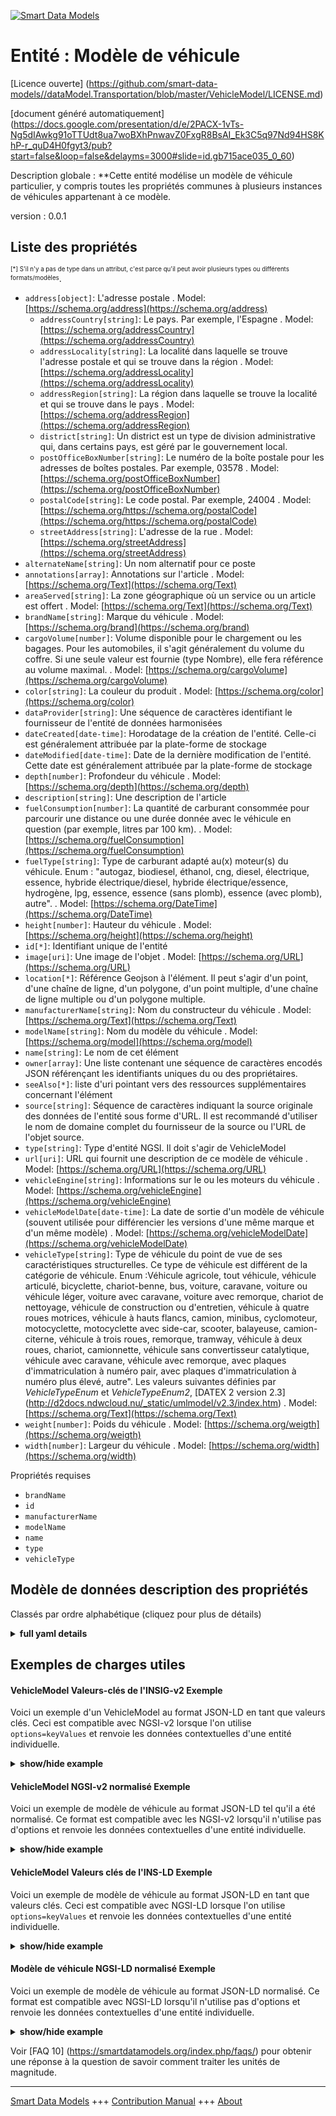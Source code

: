 <!-- 10-Header -->    
[![Smart Data Models](https://smartdatamodels.org/wp-content/uploads/2022/01/SmartDataModels_logo.png "Logo")](https://smartdatamodels.org)    
Entité : Modèle de véhicule    
===========================<!-- /10-Header -->    
<!-- 15-License -->    
[Licence ouverte] (https://github.com/smart-data-models//dataModel.Transportation/blob/master/VehicleModel/LICENSE.md)    
[document généré automatiquement] (https://docs.google.com/presentation/d/e/2PACX-1vTs-Ng5dIAwkg91oTTUdt8ua7woBXhPnwavZ0FxgR8BsAI_Ek3C5q97Nd94HS8KhP-r_quD4H0fgyt3/pub?start=false&loop=false&delayms=3000#slide=id.gb715ace035_0_60)    
<!-- /15-License -->    
<!-- 20-Description -->    
Description globale : **Cette entité modélise un modèle de véhicule particulier, y compris toutes les propriétés communes à plusieurs instances de véhicules appartenant à ce modèle.    
version : 0.0.1    
<!-- /20-Description -->    
<!-- 30-PropertiesList -->    
## Liste des propriétés    
<sup><sub>[*] S'il n'y a pas de type dans un attribut, c'est parce qu'il peut avoir plusieurs types ou différents formats/modèles</sub></sup>.    
- `address[object]`: L'adresse postale  . Model: [https://schema.org/address](https://schema.org/address)	- `addressCountry[string]`: Le pays. Par exemple, l'Espagne  . Model: [https://schema.org/addressCountry](https://schema.org/addressCountry)    
	- `addressLocality[string]`: La localité dans laquelle se trouve l'adresse postale et qui se trouve dans la région  . Model: [https://schema.org/addressLocality](https://schema.org/addressLocality)    
	- `addressRegion[string]`: La région dans laquelle se trouve la localité et qui se trouve dans le pays  . Model: [https://schema.org/addressRegion](https://schema.org/addressRegion)    
	- `district[string]`: Un district est un type de division administrative qui, dans certains pays, est géré par le gouvernement local.      
	- `postOfficeBoxNumber[string]`: Le numéro de la boîte postale pour les adresses de boîtes postales. Par exemple, 03578  . Model: [https://schema.org/postOfficeBoxNumber](https://schema.org/postOfficeBoxNumber)    
	- `postalCode[string]`: Le code postal. Par exemple, 24004  . Model: [https://schema.org/https://schema.org/postalCode](https://schema.org/https://schema.org/postalCode)    
	- `streetAddress[string]`: L'adresse de la rue  . Model: [https://schema.org/streetAddress](https://schema.org/streetAddress)    
- `alternateName[string]`: Un nom alternatif pour ce poste  - `annotations[array]`: Annotations sur l'article  . Model: [https://schema.org/Text](https://schema.org/Text)- `areaServed[string]`: La zone géographique où un service ou un article est offert  . Model: [https://schema.org/Text](https://schema.org/Text)- `brandName[string]`: Marque du véhicule  . Model: [https://schema.org/brand](https://schema.org/brand)- `cargoVolume[number]`: Volume disponible pour le chargement ou les bagages. Pour les automobiles, il s'agit généralement du volume du coffre. Si une seule valeur est fournie (type Nombre), elle fera référence au volume maximal.  . Model: [https://schema.org/cargoVolume](https://schema.org/cargoVolume)- `color[string]`: La couleur du produit  . Model: [https://schema.org/color](https://schema.org/color)- `dataProvider[string]`: Une séquence de caractères identifiant le fournisseur de l'entité de données harmonisées  - `dateCreated[date-time]`: Horodatage de la création de l'entité. Celle-ci est généralement attribuée par la plate-forme de stockage  - `dateModified[date-time]`: Date de la dernière modification de l'entité. Cette date est généralement attribuée par la plate-forme de stockage  - `depth[number]`: Profondeur du véhicule  . Model: [https://schema.org/depth](https://schema.org/depth)- `description[string]`: Une description de l'article  - `fuelConsumption[number]`: La quantité de carburant consommée pour parcourir une distance ou une durée donnée avec le véhicule en question (par exemple, litres par 100 km).  . Model: [https://schema.org/fuelConsumption](https://schema.org/fuelConsumption)- `fuelType[string]`: Type de carburant adapté au(x) moteur(s) du véhicule. Enum : "autogaz, biodiesel, éthanol, cng, diesel, électrique, essence, hybride électrique/diesel, hybride électrique/essence, hydrogène, lpg, essence, essence (sans plomb), essence (avec plomb), autre".  . Model: [https://schema.org/DateTime](https://schema.org/DateTime)- `height[number]`: Hauteur du véhicule  . Model: [https://schema.org/height](https://schema.org/height)- `id[*]`: Identifiant unique de l'entité  - `image[uri]`: Une image de l'objet  . Model: [https://schema.org/URL](https://schema.org/URL)- `location[*]`: Référence Geojson à l'élément. Il peut s'agir d'un point, d'une chaîne de ligne, d'un polygone, d'un point multiple, d'une chaîne de ligne multiple ou d'un polygone multiple.  - `manufacturerName[string]`: Nom du constructeur du véhicule  . Model: [https://schema.org/Text](https://schema.org/Text)- `modelName[string]`: Nom du modèle du véhicule  . Model: [https://schema.org/model](https://schema.org/model)- `name[string]`: Le nom de cet élément  - `owner[array]`: Une liste contenant une séquence de caractères encodés JSON référençant les identifiants uniques du ou des propriétaires.  - `seeAlso[*]`: liste d'uri pointant vers des ressources supplémentaires concernant l'élément  - `source[string]`: Séquence de caractères indiquant la source originale des données de l'entité sous forme d'URL. Il est recommandé d'utiliser le nom de domaine complet du fournisseur de la source ou l'URL de l'objet source.  - `type[string]`: Type d'entité NGSI. Il doit s'agir de VehicleModel  - `url[uri]`: URL qui fournit une description de ce modèle de véhicule  . Model: [https://schema.org/URL](https://schema.org/URL)- `vehicleEngine[string]`: Informations sur le ou les moteurs du véhicule  . Model: [https://schema.org/vehicleEngine](https://schema.org/vehicleEngine)- `vehicleModelDate[date-time]`: La date de sortie d'un modèle de véhicule (souvent utilisée pour différencier les versions d'une même marque et d'un même modèle)  . Model: [https://schema.org/vehicleModelDate](https://schema.org/vehicleModelDate)- `vehicleType[string]`: Type de véhicule du point de vue de ses caractéristiques structurelles. Ce type de véhicule est différent de la catégorie de véhicule. Enum :Véhicule agricole, tout véhicule, véhicule articulé, bicyclette, chariot-benne, bus, voiture, caravane, voiture ou véhicule léger, voiture avec caravane, voiture avec remorque, chariot de nettoyage, véhicule de construction ou d'entretien, véhicule à quatre roues motrices, véhicule à hauts flancs, camion, minibus, cyclomoteur, motocyclette, motocyclette avec side-car, scooter, balayeuse, camion-citerne, véhicule à trois roues, remorque, tramway, véhicule à deux roues, chariot, camionnette, véhicule sans convertisseur catalytique, véhicule avec caravane, véhicule avec remorque, avec plaques d'immatriculation à numéro pair, avec plaques d'immatriculation à numéro plus élevé, autre". Les valeurs suivantes définies par _VehicleTypeEnum_ et _VehicleTypeEnum2_, [DATEX 2 version 2.3] (http://d2docs.ndwcloud.nu/_static/umlmodel/v2.3/index.htm)  . Model: [https://schema.org/Text](https://schema.org/Text)- `weight[number]`: Poids du véhicule  . Model: [https://schema.org/weigth](https://schema.org/weigth)- `width[number]`: Largeur du véhicule  . Model: [https://schema.org/width](https://schema.org/width)<!-- /30-PropertiesList -->    
<!-- 35-RequiredProperties -->    
Propriétés requises    
- `brandName`  - `id`  - `manufacturerName`  - `modelName`  - `name`  - `type`  - `vehicleType`  <!-- /35-RequiredProperties -->    
<!-- 40-RequiredProperties -->    
<!-- /40-RequiredProperties -->    
<!-- 50-DataModelHeader -->    
## Modèle de données description des propriétés    
Classés par ordre alphabétique (cliquez pour plus de détails)    
<!-- /50-DataModelHeader -->    
<!-- 60-ModelYaml -->    
<details><summary><strong>full yaml details</strong></summary>      
```yaml    
VehicleModel:      
  description: 'This entity models a particular vehicle model, including all properties which are common to multiple vehicle instances belonging to such model.'      
  properties:      
    address:      
      description: The mailing address      
      properties:      
        addressCountry:      
          description: 'The country. For example, Spain'      
          type: string      
          x-ngsi:      
            model: https://schema.org/addressCountry      
            type: Property      
        addressLocality:      
          description: 'The locality in which the street address is, and which is in the region'      
          type: string      
          x-ngsi:      
            model: https://schema.org/addressLocality      
            type: Property      
        addressRegion:      
          description: 'The region in which the locality is, and which is in the country'      
          type: string      
          x-ngsi:      
            model: https://schema.org/addressRegion      
            type: Property      
        district:      
          description: 'A district is a type of administrative division that, in some countries, is managed by the local government'      
          type: string      
          x-ngsi:      
            type: Property      
        postOfficeBoxNumber:      
          description: 'The post office box number for PO box addresses. For example, 03578'      
          type: string      
          x-ngsi:      
            model: https://schema.org/postOfficeBoxNumber      
            type: Property      
        postalCode:      
          description: 'The postal code. For example, 24004'      
          type: string      
          x-ngsi:      
            model: https://schema.org/https://schema.org/postalCode      
            type: Property      
        streetAddress:      
          description: The street address      
          type: string      
          x-ngsi:      
            model: https://schema.org/streetAddress      
            type: Property      
        streetNr:      
          description: Number identifying a specific property on a public street      
          type: string      
          x-ngsi:      
            type: Property      
      type: object      
      x-ngsi:      
        model: https://schema.org/address      
        type: Property      
    alternateName:      
      description: An alternative name for this item      
      type: string      
      x-ngsi:      
        type: Property      
    annotations:      
      description: Annotations about the item      
      items:      
        type: string      
      type: array      
      x-ngsi:      
        model: https://schema.org/Text      
        type: Property      
    areaServed:      
      description: The geographic area where a service or offered item is provided      
      type: string      
      x-ngsi:      
        model: https://schema.org/Text      
        type: Property      
    brandName:      
      description: Vehicle's brand name      
      type: string      
      x-ngsi:      
        model: https://schema.org/brand      
        type: Property      
    cargoVolume:      
      description: 'The available volume for cargo or luggage. For automobiles, this is usually the trunk volume. If only a single value is provided (type Number) it will refer to the maximum volume'      
      minimum: 0      
      type: number      
      x-ngsi:      
        model: https://schema.org/cargoVolume      
        type: Property      
        units: Liters      
    color:      
      description: The color of the product      
      type: string      
      x-ngsi:      
        model: https://schema.org/color      
        type: Property      
    dataProvider:      
      description: A sequence of characters identifying the provider of the harmonised data entity      
      type: string      
      x-ngsi:      
        type: Property      
    dateCreated:      
      description: Entity creation timestamp. This will usually be allocated by the storage platform      
      format: date-time      
      type: string      
      x-ngsi:      
        type: Property      
    dateModified:      
      description: Timestamp of the last modification of the entity. This will usually be allocated by the storage platform      
      format: date-time      
      type: string      
      x-ngsi:      
        type: Property      
    depth:      
      description: Vehicle's depth      
      minimum: 0      
      type: number      
      x-ngsi:      
        model: https://schema.org/depth      
        type: Property      
    description:      
      description: A description of this item      
      type: string      
      x-ngsi:      
        type: Property      
    fuelConsumption:      
      description: The amount of fuel consumed for traveling a particular distance or temporal duration with the given vehicle (e.g. liters per 100 km)      
      minimum: 0      
      type: number      
      x-ngsi:      
        model: https://schema.org/fuelConsumption      
        type: Property      
        units: liters per 100 kilometer      
    fuelType:      
      description: 'The type of fuel suitable for the engine or engines of the vehicle. Enum:''autogas, biodiesel, ethanol, cng, diesel, electric, gasoline, hybrid electric/diesel, hybrid electric/petrol, hydrogen, lpg, petrol, petrol(unleaded), petrol(leaded), other'''      
      enum:      
        - autogas      
        - biodiesel      
        - cng      
        - diesel      
        - electric      
        - ethanol      
        - gasoline      
        - hybrid_electric_diesel      
        - hybrid_electric_petrol      
        - hydrogen      
        - lpg      
        - petrol      
        - petrol(unleaded)      
        - petrol(leaded)      
        - other      
      type: string      
      x-ngsi:      
        model: https://schema.org/DateTime      
        type: Property      
    height:      
      description: Vehicle's height      
      minimum: 0      
      type: number      
      x-ngsi:      
        model: https://schema.org/height      
        type: Property      
    id:      
      anyOf:      
        - description: Identifier format of any NGSI entity      
          maxLength: 256      
          minLength: 1      
          pattern: ^[\w\-\.\{\}\$\+\*\[\]`|~^@!,:\\]+$      
          type: string      
          x-ngsi:      
            type: Property      
        - description: Identifier format of any NGSI entity      
          format: uri      
          type: string      
          x-ngsi:      
            type: Property      
      description: Unique identifier of the entity      
      x-ngsi:      
        type: Property      
    image:      
      description: An image of the item      
      format: uri      
      type: string      
      x-ngsi:      
        model: https://schema.org/URL      
        type: Property      
    location:      
      description: 'Geojson reference to the item. It can be Point, LineString, Polygon, MultiPoint, MultiLineString or MultiPolygon'      
      oneOf:      
        - description: Geojson reference to the item. Point      
          properties:      
            bbox:      
              items:      
                type: number      
              minItems: 4      
              type: array      
            coordinates:      
              items:      
                type: number      
              minItems: 2      
              type: array      
            type:      
              enum:      
                - Point      
              type: string      
          required:      
            - type      
            - coordinates      
          title: GeoJSON Point      
          type: object      
          x-ngsi:      
            type: GeoProperty      
        - description: Geojson reference to the item. LineString      
          properties:      
            bbox:      
              items:      
                type: number      
              minItems: 4      
              type: array      
            coordinates:      
              items:      
                items:      
                  type: number      
                minItems: 2      
                type: array      
              minItems: 2      
              type: array      
            type:      
              enum:      
                - LineString      
              type: string      
          required:      
            - type      
            - coordinates      
          title: GeoJSON LineString      
          type: object      
          x-ngsi:      
            type: GeoProperty      
        - description: Geojson reference to the item. Polygon      
          properties:      
            bbox:      
              items:      
                type: number      
              minItems: 4      
              type: array      
            coordinates:      
              items:      
                items:      
                  items:      
                    type: number      
                  minItems: 2      
                  type: array      
                minItems: 4      
                type: array      
              type: array      
            type:      
              enum:      
                - Polygon      
              type: string      
          required:      
            - type      
            - coordinates      
          title: GeoJSON Polygon      
          type: object      
          x-ngsi:      
            type: GeoProperty      
        - description: Geojson reference to the item. MultiPoint      
          properties:      
            bbox:      
              items:      
                type: number      
              minItems: 4      
              type: array      
            coordinates:      
              items:      
                items:      
                  type: number      
                minItems: 2      
                type: array      
              type: array      
            type:      
              enum:      
                - MultiPoint      
              type: string      
          required:      
            - type      
            - coordinates      
          title: GeoJSON MultiPoint      
          type: object      
          x-ngsi:      
            type: GeoProperty      
        - description: Geojson reference to the item. MultiLineString      
          properties:      
            bbox:      
              items:      
                type: number      
              minItems: 4      
              type: array      
            coordinates:      
              items:      
                items:      
                  items:      
                    type: number      
                  minItems: 2      
                  type: array      
                minItems: 2      
                type: array      
              type: array      
            type:      
              enum:      
                - MultiLineString      
              type: string      
          required:      
            - type      
            - coordinates      
          title: GeoJSON MultiLineString      
          type: object      
          x-ngsi:      
            type: GeoProperty      
        - description: Geojson reference to the item. MultiLineString      
          properties:      
            bbox:      
              items:      
                type: number      
              minItems: 4      
              type: array      
            coordinates:      
              items:      
                items:      
                  items:      
                    items:      
                      type: number      
                    minItems: 2      
                    type: array      
                  minItems: 4      
                  type: array      
                type: array      
              type: array      
            type:      
              enum:      
                - MultiPolygon      
              type: string      
          required:      
            - type      
            - coordinates      
          title: GeoJSON MultiPolygon      
          type: object      
          x-ngsi:      
            type: GeoProperty      
      x-ngsi:      
        type: GeoProperty      
    manufacturerName:      
      description: Vehicle's manufacturer name      
      type: string      
      x-ngsi:      
        model: https://schema.org/Text      
        type: Property      
    modelName:      
      description: Vehicle's model name      
      type: string      
      x-ngsi:      
        model: https://schema.org/model      
        type: Property      
    name:      
      description: The name of this item      
      type: string      
      x-ngsi:      
        type: Property      
    owner:      
      description: A List containing a JSON encoded sequence of characters referencing the unique Ids of the owner(s)      
      items:      
        anyOf:      
          - description: Identifier format of any NGSI entity      
            maxLength: 256      
            minLength: 1      
            pattern: ^[\w\-\.\{\}\$\+\*\[\]`|~^@!,:\\]+$      
            type: string      
            x-ngsi:      
              type: Property      
          - description: Identifier format of any NGSI entity      
            format: uri      
            type: string      
            x-ngsi:      
              type: Property      
        description: Unique identifier of the entity      
        x-ngsi:      
          type: Property      
      type: array      
      x-ngsi:      
        type: Property      
    seeAlso:      
      description: list of uri pointing to additional resources about the item      
      oneOf:      
        - items:      
            format: uri      
            type: string      
          minItems: 1      
          type: array      
        - format: uri      
          type: string      
      x-ngsi:      
        type: Property      
    source:      
      description: 'A sequence of characters giving the original source of the entity data as a URL. Recommended to be the fully qualified domain name of the source provider, or the URL to the source object'      
      type: string      
      x-ngsi:      
        type: Property      
    type:      
      description: NGSI Entity type. It has to be VehicleModel      
      enum:      
        - VehicleModel      
      type: string      
      x-ngsi:      
        type: Property      
    url:      
      description: URL which provides a description of this vehicle model      
      format: uri      
      type: string      
      x-ngsi:      
        model: https://schema.org/URL      
        type: Property      
    vehicleEngine:      
      description: Information about the engine or engines of the vehicle      
      type: string      
      x-ngsi:      
        model: https://schema.org/vehicleEngine      
        type: Property      
    vehicleModelDate:      
      description: The release date of a vehicle model (often used to differentiate versions of the same make and model)      
      format: date-time      
      type: string      
      x-ngsi:      
        model: https://schema.org/vehicleModelDate      
        type: Property      
    vehicleType:      
      description: 'Type of vehicle from the point of view of its structural characteristics. This is different than the vehicle category . Enum:''agriculturalVehicle, anyVehicle, articulatedVehicle, bicycle, binTrolley, bus, car, caravan, carOrLightVehicle, carWithCaravan, carWithTrailer, cleaningTrolley, constructionOrMaintenanceVehicle, fourWheelDrive, highSidedVehicle, lorry, minibus, moped, motorcycle, motorcycleWithSideCar, motorscooter, sweepingMachine, tanker, threeWheeledVehicle, trailer, tram, twoWheeledVehicle, trolley, van, vehicleWithoutCatalyticConverter, vehicleWithCaravan, vehicleWithTrailer, withEvenNumberedRegistrationPlates, withOddNumberedRegistrationPlates, other''. The following values defined by _VehicleTypeEnum_ and _VehicleTypeEnum2_, [DATEX 2 version 2.3](http://d2docs.ndwcloud.nu/_static/umlmodel/v2.3/index.htm)'      
      enum:      
        - agriculturalVehicle      
        - bicycle      
        - binTrolley      
        - bus      
        - car      
        - caravan      
        - carWithCaravan      
        - carWithTrailer      
        - cleaningTrolley      
        - constructionOrMaintenanceVehicle      
        - lorry      
        - minibus      
        - moped      
        - motorcycle      
        - motorcycleWithSideCar      
        - motorscooter      
        - sweepingMachine      
        - tanker      
        - trailer      
        - tram      
        - van      
        - trolley      
      type: string      
      x-ngsi:      
        model: https://schema.org/Text      
        type: Property      
    weight:      
      description: Vehicle's weigth      
      minimum: 0      
      type: number      
      x-ngsi:      
        model: https://schema.org/weigth      
        type: Property      
    width:      
      description: Vehicle's width      
      minimum: 0      
      type: number      
      x-ngsi:      
        model: https://schema.org/width      
        type: Property      
  required:      
    - id      
    - name      
    - type      
    - vehicleType      
    - brandName      
    - modelName      
    - manufacturerName      
  type: object      
  x-derived-from: ""      
  x-disclaimer: 'Redistribution and use in source and binary forms, with or without modification, are permitted  provided that the license conditions are met. Copyleft (c) 2022 Contributors to Smart Data Models Program'      
  x-license-url: https://github.com/smart-data-models/dataModel.Transportation/blob/master/VehicleModel/LICENSE.md      
  x-model-schema: https://smart-data-models.github.io/dataModel.Transportation/VehicleModel/schema.json      
  x-model-tags: ""      
  x-version: 0.0.1      
```    
</details>      
<!-- /60-ModelYaml -->    
<!-- 70-MiddleNotes -->    
<!-- /70-MiddleNotes -->    
<!-- 80-Examples -->    
## Exemples de charges utiles    
#### VehicleModel Valeurs-clés de l'INSIG-v2 Exemple    
Voici un exemple d'un VehicleModel au format JSON-LD en tant que valeurs clés. Ceci est compatible avec NGSI-v2 lorsque l'on utilise `options=keyValues` et renvoie les données contextuelles d'une entité individuelle.    
<details><summary><strong>show/hide example</strong></summary>      
```json  
{  
  "id": "vehiclemodel:econic",  
  "type": "VehicleModel",  
  "name": "MBenz-Econic2014",  
  "brandName": "Mercedes Benz",  
  "modelName": "Econic",  
  "manufacturerName": "Daimler",  
  "vehicleType": "lorry",  
  "cargoVolume": 1000,  
  "fuelType": "diesel"  
}  
```  
</details>    
#### VehicleModel NGSI-v2 normalisé Exemple    
Voici un exemple de modèle de véhicule au format JSON-LD tel qu'il a été normalisé. Ce format est compatible avec les NGSI-v2 lorsqu'il n'utilise pas d'options et renvoie les données contextuelles d'une entité individuelle.    
<details><summary><strong>show/hide example</strong></summary>      
```json  
{  
  "id": "vehiclemodel:econic",  
  "type": "VehicleModel",  
  "name": {  
    "type": "Text",  
    "value": "MBenz-Econic2014"  
  },  
  "cargoVolume": {  
    "type": "Number",  
    "value": 1000  
  },  
  "modelName": {  
    "type": "Text",  
    "value": "Econic"  
  },  
  "brandName": {  
    "type": "Text",  
    "value": "Mercedes Benz"  
  },  
  "manufacturerName": {  
    "type": "Text",  
    "value": "Daimler"  
  },  
  "fuelType": {  
    "type": "Text",  
    "value": "diesel"  
  },  
  "vehicleType": {  
    "type": "Text",  
    "value": "lorry"  
  }  
}  
```  
</details>    
#### VehicleModel Valeurs clés de l'INS-LD Exemple    
Voici un exemple de modèle de véhicule au format JSON-LD en tant que valeurs clés. Ceci est compatible avec NGSI-LD lorsque l'on utilise `options=keyValues` et renvoie les données contextuelles d'une entité individuelle.    
<details><summary><strong>show/hide example</strong></summary>      
```json  
{  
  "id": "urn:ngsi-ld:VehicleModel:vehiclemodel:econic",  
  "type": "VehicleModel",  
  "brandName": "Mercedes Benz",  
  "cargoVolume": 1000,  
  "fuelType": "diesel",  
  "manufacturerName": "Daimler",  
  "modelName": "Econic",  
  "name": "MBenz-Econic2014",  
  "vehicleType": "lorry",  
  "@context": [  
    "https://uri.etsi.org/ngsi-ld/v1/ngsi-ld-core-context.jsonld",  
    "https://raw.githubusercontent.com/smart-data-models/dataModel.Transportation/master/context.jsonld"  
  ]  
}  
```  
</details>    
#### Modèle de véhicule NGSI-LD normalisé Exemple    
Voici un exemple de modèle de véhicule au format JSON-LD normalisé. Ce format est compatible avec NGSI-LD lorsqu'il n'utilise pas d'options et renvoie les données contextuelles d'une entité individuelle.    
<details><summary><strong>show/hide example</strong></summary>      
```json  
{  
    "id": "urn:ngsi-ld:VehicleModel:vehiclemodel:econic",  
    "type": "VehicleModel",  
    "brandName": {  
        "type": "Property",  
        "value": "Mercedes Benz"  
    },  
    "cargoVolume": {  
        "type": "Property",  
        "value": 1000  
    },  
    "fuelType": {  
        "type": "Property",  
        "value": "diesel"  
    },  
    "manufacturerName": {  
        "type": "Property",  
        "value": "Daimler"  
    },  
    "modelName": {  
        "type": "Property",  
        "value": "Econic"  
    },  
    "name": {  
        "type": "Property",  
        "value": "MBenz-Econic2014"  
    },  
    "vehicleType": {  
        "type": "Property",  
        "value": "lorry"  
    },  
    "@context": [  
        "https://uri.etsi.org/ngsi-ld/v1/ngsi-ld-core-context.jsonld",  
        "https://raw.githubusercontent.com/smart-data-models/dataModel.Transportation/master/context.jsonld"  
    ]  
}  
```  
</details><!-- /80-Examples -->    
<!-- 90-FooterNotes -->    
<!-- /90-FooterNotes -->    
<!-- 95-Units -->    
Voir [FAQ 10] (https://smartdatamodels.org/index.php/faqs/) pour obtenir une réponse à la question de savoir comment traiter les unités de magnitude.    
<!-- /95-Units -->    
<!-- 97-LastFooter -->    
---    
[Smart Data Models](https://smartdatamodels.org) +++ [Contribution Manual](https://bit.ly/contribution_manual) +++ [About](https://bit.ly/Introduction_SDM)<!-- /97-LastFooter -->    
